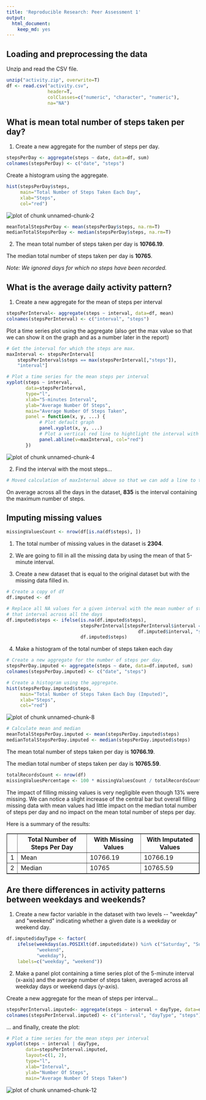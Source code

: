 ```yaml
---
title: 'Reproducible Research: Peer Assessment 1'
output:
  html_document:
    keep_md: yes
---
```



## Loading and preprocessing the data

Unzip and read the CSV file.


```r
unzip("activity.zip", overwrite=T)
df <- read.csv("activity.csv",
               header=T,
               colClasses=c("numeric", "character", "numeric"),
               na="NA")
```

## What is mean total number of steps taken per day?

1. Create a new aggregate for the number of steps per day.


```r
stepsPerDay <- aggregate(steps ~ date, data=df, sum)
colnames(stepsPerDay) <- c("date", "steps")
```

Create a histogram using the aggregate.


```r
hist(stepsPerDay$steps, 
     main="Total Number of Steps Taken Each Day",
     xlab="Steps",
     col="red")
```

![plot of chunk unnamed-chunk-2](figure/unnamed-chunk-2-1.png) 


```r
meanTotalStepsPerDay <- mean(stepsPerDay$steps, na.rm=T)
medianTotalStepsPerDay <- median(stepsPerDay$steps, na.rm=T)
```

2. The mean total number of steps taken per day is 
**10766.19**.

The median total number of steps taken per day is 
**10765**.

*Note: We ignored days for which no steps have been recorded.*


## What is the average daily activity pattern?
1. Create a new aggregate for the mean of steps per interval


```r
stepsPerInterval<- aggregate(steps ~ interval, data=df, mean)
colnames(stepsPerInterval) <- c("interval", "steps")
```

Plot a time series plot using the aggregate (also get the max value so that we 
can show it on the graph and as a number later in the report)


```r
# Get the interval for which the steps are max.
maxInterval <- stepsPerInterval[
    stepsPerInterval$steps == max(stepsPerInterval[,"steps"]),
    "interval"]

# Plot a time series for the mean steps per interval
xyplot(steps ~ interval,
       data=stepsPerInterval, 
       type="l",
       xlab="5-minutes Interval",
       ylab="Average Number Of Steps",
       main="Average Number Of Steps Taken",
       panel = function(x, y, ...) {
            # Plot default graph
            panel.xyplot(x, y, ...)
            # Plot a vertical red line to hightlight the interval with the max mean steps
            panel.abline(v=maxInterval, col="red") 
       })
```

![plot of chunk unnamed-chunk-4](figure/unnamed-chunk-4-1.png) 

2. Find the interval with the most steps...


```r
# Moved calculation of maxInternal above so that we can add a line to the graph
```

On average across all the days in the dataset, **835** is the 
interval containing the maximum number of steps.


## Imputing missing values

```r
missingValuesCount <- nrow(df[is.na(df$steps), ])
```
1. The total number of missing values in the dataset is 
**2304**.

2. We are going to fill in all the missing data by using the mean of that 
5-minute interval.

3. Create a new dataset that is equal to the original dataset but with the 
missing data filled in.


```r
# Create a copy of df
df.imputed <- df

# Replace all NA values for a given interval with the mean number of steps for 
# that interval across all the days
df.imputed$steps <- ifelse(is.na(df.imputed$steps), 
                           stepsPerInterval[stepsPerInterval$interval == 
                                                df.imputed$interval, "steps"], 
                           df.imputed$steps)
```
4. Make a histogram of the total number of steps taken each day


```r
# Create a new aggregate for the number of steps per day.
stepsPerDay.imputed <- aggregate(steps ~ date, data=df.imputed, sum)
colnames(stepsPerDay.imputed) <- c("date", "steps")

# Create a histogram using the aggregate.
hist(stepsPerDay.imputed$steps, 
     main="Total Number of Steps Taken Each Day (Imputed)",
     xlab="Steps",
     col="red")
```

![plot of chunk unnamed-chunk-8](figure/unnamed-chunk-8-1.png) 

```r
# Calculate mean and median
meanTotalStepsPerDay.imputed <- mean(stepsPerDay.imputed$steps)
medianTotalStepsPerDay.imputed <- median(stepsPerDay.imputed$steps)
```

The mean total number of steps taken per day is 
**10766.19**.

The median total number of steps taken per day is 
**10765.59**.


```r
totalRecordsCount <- nrow(df)
missingValuesPercentage <- 100 * missingValuesCount / totalRecordsCount
```

The impact of filling missing values is very negligible even though 
13% were missing. We can 
notice a slight increase of the central bar but overall filling
missing data with mean values had little impact on the median total number of steps per day and no impact on the mean total number of steps per day.

Here is a summary of the results:

<!-- html table generated in R 3.1.2 by xtable 1.7-4 package -->
<!-- Sun Nov 16 17:58:22 2014 -->
<table border=1>
<tr> <th>  </th> <th> Total Number of Steps Per Day </th> <th> With Missing Values </th> <th> With Imputated Values </th>  </tr>
  <tr> <td align="right"> 1 </td> <td> Mean </td> <td> 10766.19 </td> <td> 10766.19 </td> </tr>
  <tr> <td align="right"> 2 </td> <td> Median </td> <td> 10765 </td> <td> 10765.59 </td> </tr>
   </table>

## Are there differences in activity patterns between weekdays and weekends?
1. Create a new factor variable in the dataset with two levels -- "weekday" and "weekend" indicating whether a given date is a weekday or weekend day.


```r
df.imputed$dayType <- factor(
    ifelse(weekdays(as.POSIXlt(df.imputed$date)) %in% c("Saturday", "Sunday"),
           "weekend", 
           "weekday"), 
    labels=c("weekday", "weekend"))
```

2. Make a panel plot containing a time series plot of the 5-minute interval (x-axis) and the average number of steps taken, averaged across all weekday days or weekend days (y-axis).

Create a new aggregate for the mean of steps per interval...


```r
stepsPerInterval.imputed<- aggregate(steps ~ interval + dayType, data=df.imputed, mean)
colnames(stepsPerInterval.imputed) <- c("interval", "dayType", "steps")
```

... and finally, create the plot:


```r
# Plot a time series for the mean steps per interval
xyplot(steps ~ interval | dayType,
       data=stepsPerInterval.imputed,
       layout=c(1, 2),
       type="l",
       xlab="Interval",
       ylab="Number Of Steps",
       main="Average Number Of Steps Taken")
```

![plot of chunk unnamed-chunk-12](figure/unnamed-chunk-12-1.png) 
